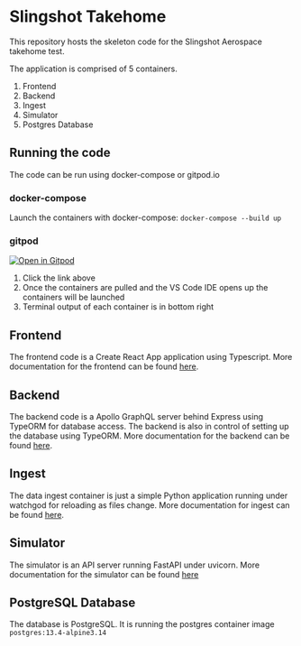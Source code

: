 # Slingshot Takehome
This repository hosts the skeleton code for the Slingshot Aerospace takehome test.

The application is comprised of 5 containers.
1. Frontend
1. Backend
1. Ingest
1. Simulator
1. Postgres Database

## Running the code
The code can be run using docker-compose or gitpod.io

### docker-compose
Launch the containers with docker-compose: `docker-compose --build up`

### gitpod
[![Open in Gitpod](https://gitpod.io/button/open-in-gitpod.svg)](https://gitpod.io/#https://github.com/marc-slingshot/slingshot-takehome)

1. Click the link above
1. Once the containers are pulled and the VS Code IDE opens up the containers will be launched
1. Terminal output of each container is in bottom right

## Frontend
The frontend code is a Create React App application using Typescript.  More documentation for the frontend can be found [here](frontend).

## Backend
The backend code is a Apollo GraphQL server behind Express using TypeORM for database access.  The backend is also in control of setting up the database using TypeORM.  More documentation for the backend can be found [here](backend).

## Ingest
The data ingest container is just a simple Python application running under watchgod for reloading as files change.  More documentation for ingest can be found [here](ingest).

## Simulator
The simulator is an API server running FastAPI under uvicorn.  More documentation for the simulator can be found [here](simulator)

## PostgreSQL Database
The database is PostgreSQL.  It is running the postgres container image `postgres:13.4-alpine3.14`
